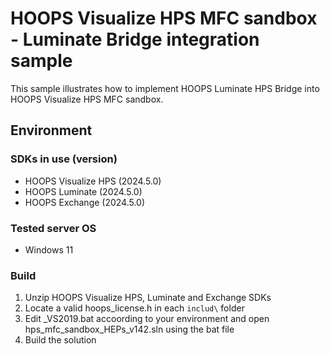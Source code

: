 # HOOPS Visualize HPS MFC sandbox - Luminate Bridge integration sample
This sample illustrates how to implement HOOPS Luminate HPS Bridge into HOOPS Visualize HPS MFC sandbox.

## Environment
### SDKs in use (version)
* HOOPS Visualize HPS (2024.5.0)
* HOOPS Luminate (2024.5.0)
* HOOPS Exchange (2024.5.0)

### Tested server OS
* Windows 11

### Build
1. Unzip HOOPS Visualize HPS, Luminate and Exchange SDKs 
2. Locate a valid hoops_license.h in each `includ\` folder 
3. Edit _VS2019.bat accoording to your environment and open hps_mfc_sandbox_HEPs_v142.sln using the bat file
5. Build the solution
